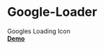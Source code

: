 # Google-Loader
Googles Loading Icon<br>
<b><a href="http://paralleus.github.io/Google-Loader/loader.html">Demo</a></b>

